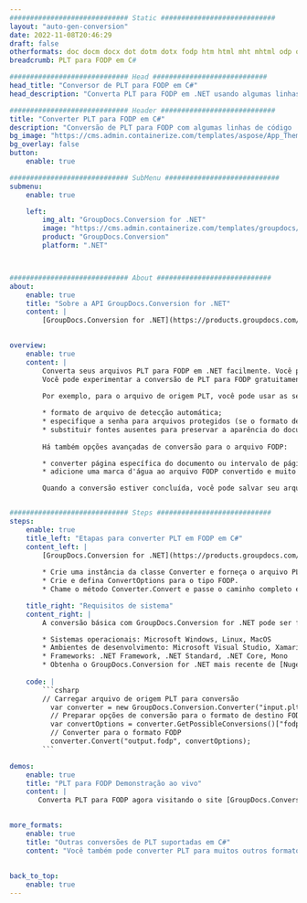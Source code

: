```yaml
---
############################# Static ############################
layout: "auto-gen-conversion"
date: 2022-11-08T20:46:29
draft: false
otherformats: doc docm docx dot dotm dotx fodp htm html mht mhtml odp odt otp pot potm potx pps ppsm ppsx ppt pptm pptx rtf
breadcrumb: PLT para FODP em C#

############################# Head ############################
head_title: "Conversor de PLT para FODP em C#"
head_description: "Converta PLT para FODP em .NET usando algumas linhas de código. Use a API de conversão de documentos do GroupDocs para converter mais de 160 formatos de arquivo."

############################# Header ############################
title: "Converter PLT para FODP em C#"
description: "Conversão de PLT para FODP com algumas linhas de código .NET"
bg_image: "https://cms.admin.containerize.com/templates/aspose/App_Themes/V3/images/bg/header1.png"
bg_overlay: false
button:
    enable: true

############################# SubMenu ############################
submenu:
    enable: true

    left:
        img_alt: "GroupDocs.Conversion for .NET"
        image: "https://cms.admin.containerize.com/templates/groupdocs/images/product-logos/90x90-noborder/groupdocs-conversion-net.png"
        product: "GroupDocs.Conversion"
        platform: ".NET"



############################# About ############################
about:
    enable: true
    title: "Sobre a API GroupDocs.Conversion for .NET"
    content: |
        [GroupDocs.Conversion for .NET](https://products.groupdocs.com/conversion/net/) pode ser usado para converter Microsoft Word, Excel, PowerPoint, PDF, Visio e outros formatos. GroupDocs.Conversion é uma API independente que é adequada para sistemas internos e de back-end onde é necessário alto desempenho. Não depende de nenhum software como Microsoft ou Open Office.
    

overview:
    enable: true
    content: |
        Converta seus arquivos PLT para FODP em .NET facilmente. Você pode usar apenas algumas linhas de código C# em qualquer plataforma de sua escolha, como - Windows, Linux, macOS.
        Você pode experimentar a conversão de PLT para FODP gratuitamente e avaliar a qualidade dos resultados da conversão. Juntamente com cenários de conversão de arquivo simples, você pode tentar opções mais avançadas para carregar o arquivo de origem PLT e para salvar o resultado de saída FODP. 
        
        Por exemplo, para o arquivo de origem PLT, você pode usar as seguintes opções de carregamento:

        * formato de arquivo de detecção automática;
        * especifique a senha para arquivos protegidos (se o formato de arquivo suportar);
        * substituir fontes ausentes para preservar a aparência do documento.
        
        Há também opções avançadas de conversão para o arquivo FODP:

        * converter página específica do documento ou intervalo de páginas;
        * adicione uma marca d'água ao arquivo FODP convertido e muito mais.

        Quando a conversão estiver concluída, você pode salvar seu arquivo FODP no caminho do arquivo local ou em qualquer armazenamento de terceiros, como FTP, Amazon S3, Google Drive, Dropbox etc. Observe - para converter PLT para {{ TO}} não há necessidade de nenhum software adicional instalado - como MS Office, Open Office, Adobe Acrobat Reader etc.


############################# Steps ############################
steps:
    enable: true
    title_left: "Etapas para converter PLT em FODP em C#"
    content_left: |
        [GroupDocs.Conversion for .NET](https://products.groupdocs.com/conversion/net/) torna mais fácil para os desenvolvedores converter um arquivo PLT para FODP com algumas linhas de código.
        
        * Crie uma instância da classe Converter e forneça o arquivo PLT com o caminho completo
        * Crie e defina ConvertOptions para o tipo FODP.
        * Chame o método Converter.Convert e passe o caminho completo e o formato (FODP) como parâmetro

    title_right: "Requisitos de sistema"
    content_right: |
        A conversão básica com GroupDocs.Conversion for .NET pode ser feita em apenas algumas etapas simples. Nossas APIs são suportadas em todas as principais plataformas e sistemas operacionais. Antes de executar o código abaixo, certifique-se de ter os seguintes pré-requisitos instalados em seu sistema.

        * Sistemas operacionais: Microsoft Windows, Linux, MacOS
        * Ambientes de desenvolvimento: Microsoft Visual Studio, Xamarin, MonoDevelop
        * Frameworks: .NET Framework, .NET Standard, .NET Core, Mono
        * Obtenha o GroupDocs.Conversion for .NET mais recente de [Nuget](https://www.nuget.org/packages/groupdocs.conversion)
         
    code: |
        ```csharp    
        // Carregar arquivo de origem PLT para conversão
          var converter = new GroupDocs.Conversion.Converter("input.plt");
          // Preparar opções de conversão para o formato de destino FODP
          var convertOptions = converter.GetPossibleConversions()["fodp"].ConvertOptions;
          // Converter para o formato FODP
          converter.Convert("output.fodp", convertOptions);
        ```

demos:
    enable: true
    title: "PLT para FODP Demonstração ao vivo"
    content: |
       Converta PLT para FODP agora visitando o site [GroupDocs.Conversion App](https://products.groupdocs.app/conversion/family). A demonstração online tem as seguintes vantagens
          

more_formats:
    enable: true
    title: "Outras conversões de PLT suportadas em C#"
    content: "Você também pode converter PLT para muitos outros formatos de arquivo. Por favor, veja a lista abaixo."
       
       
back_to_top:
    enable: true
---
```

